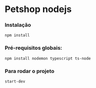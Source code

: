 # Petshop nodejs

### Instalação
`npm install`

### Pré-requisitos globais:
`npm install nodemon typescript ts-node`

### Para rodar o projeto 
`start-dev`